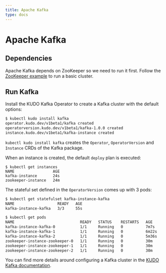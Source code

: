 ```yaml
---
title: Apache Kafka
type: docs
---
```


# Apache Kafka

## Dependencies

Apache Kafka depends on ZooKeeper so we need to run it first. Follow the [ZooKeeper example](apache-zookeeper.md) to run a basic cluster.

## Run Kafka

Install the KUDO Kafka Operator to create a Kafka cluster with the default options:

```bash
$ kubectl kudo install kafka
operator.kudo.dev/v1beta1/kafka created
operatorversion.kudo.dev/v1beta1/kafka-1.0.0 created
instance.kudo.dev/v1beta1/kafka-instance created
```

`kubectl kudo install kafka` creates the `Operator`, `OperatorVersion` and `Instance` CRDs of the Kafka package.

When an instance is created, the default `deploy` plan is executed:

```
$ kubectl get instances
NAME                 AGE
kafka-instance       24s
zookeeper-instance   24m
```

The stateful set defined in the `OperatorVersion` comes up with 3 pods:

```bash
$ kubectl get statefulset kafka-instance-kafka
NAME                   READY   AGE
kafka-instance-kafka   3/3     55s
```

```bash
$ kubectl get pods
NAME                             READY   STATUS    RESTARTS   AGE
kafka-instance-kafka-0           1/1     Running   0          7m7s
kafka-instance-kafka-1           1/1     Running   0          6m22s
kafka-instance-kafka-2           1/1     Running   0          5m36s
zookeeper-instance-zookeeper-0   1/1     Running   0          30m
zookeeper-instance-zookeeper-1   1/1     Running   0          30m
zookeeper-instance-zookeeper-2   1/1     Running   0          30m
```

You can find more details around configuring a Kafka cluster in the [KUDO Kafka documentation](https://github.com/kudobuilder/operators/tree/master/repository/kafka).
